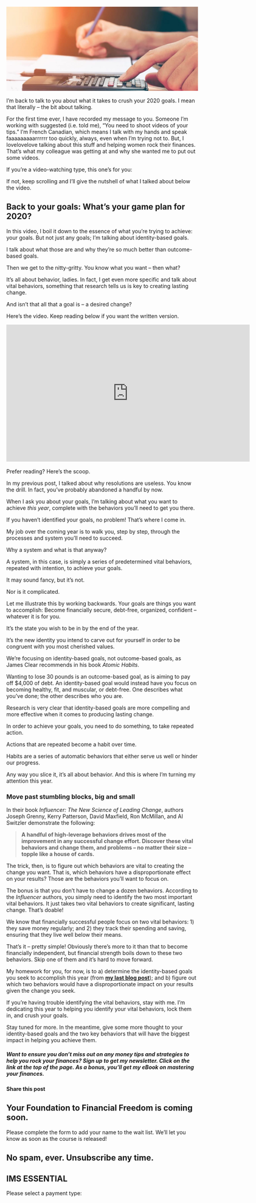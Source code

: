 ![](attachments/For-blog-post-Financial-Game-Plan-iStock-624490712-qdc6cnxt0dgvd1q50bo5tdi1fz68bk0t8wtuk2dwnc.jpg)

I’m back to talk to you about what it takes to crush your 2020 goals. I mean that literally – the bit about talking.

For the first time ever, I have recorded my message to you. Someone I’m working with suggested (i.e. told me), “You need to shoot videos of your tips.” I’m French Canadian, which means I talk with my hands and speak faaaaaaaaarrrrrr too quickly, always, even when I’m trying not to. But, I lovelovelove talking about this stuff and helping women rock their finances. That’s what my colleague was getting at and why she wanted me to put out some videos.

If you’re a video-watching type, this one’s for you:

If not, keep scrolling and I’ll give the nutshell of what I talked about below the video.

## Back to your goals: What’s your game plan for 2020?

In this video, I boil it down to the essence of what you’re trying to achieve: your goals. But not just any goals; I’m talking about identity-based goals.

I talk about what those are and why they’re so much better than outcome-based goals.

Then we get to the nitty-gritty. You know what you want – then what?

It’s all about behavior, ladies. In fact, I get even more specific and talk about vital behaviors, something that research tells us is key to creating lasting change.

And isn’t that all that a goal is – a desired change?

Here’s the video. Keep reading below if you want the written version.

<iframe src="https://player.vimeo.com/video/383886586" width="640" height="360" frameborder="0" allowfullscreen="allowfullscreen"></iframe>

Prefer reading? Here’s the scoop.

In my previous post, I talked about why resolutions are useless. You know the drill. In fact, you’ve probably abandoned a handful by now.

When I ask you about your goals, I’m talking about what you want to achieve *this year*, complete with the behaviors you’ll need to get you there.

If you haven’t identified your goals, no problem! That’s where I come in.

My job over the coming year is to walk you, step by step, through the processes and system you’ll need to succeed.

Why a system and what is that anyway?

A system, in this case, is simply a series of predetermined vital behaviors, repeated with intention, to achieve your goals.

It may sound fancy, but it’s not.

Nor is it complicated.

Let me illustrate this by working backwards. Your goals are things you want to accomplish: Become financially secure, debt-free, organized, confident – whatever it is for you.

It’s the state you wish to be in by the end of the year.

It’s the new identity you intend to carve out for yourself in order to be congruent with you most cherished values.

We’re focusing on identity-based goals, not outcome-based goals, as James Clear recommends in his book *Atomic Habits*.

Wanting to lose 30 pounds is an outcome-based goal, as is aiming to pay off $4,000 of debt. An identity-based goal would instead have you focus on becoming healthy, fit, and muscular, or debt-free. One describes what you’ve done; the other describes who you are.

Research is very clear that identity-based goals are more compelling and more effective when it comes to producing lasting change.

In order to achieve your goals, you need to do something, to take repeated action.

Actions that are repeated become a habit over time.

Habits are a series of automatic behaviors that either serve us well or hinder our progress.

Any way you slice it, it’s all about behavior. And this is where I’m turning my attention this year.

### Move past stumbling blocks, big and small

In their book *Influencer: The New Science of Leading Change*, authors Joseph Grenny, Kerry Patterson, David Maxfield, Ron McMillan, and Al Switzler demonstrate the following:

> **A handful of high-leverage behaviors drives most of the improvement in any successful change effort. Discover these vital behaviors and change them, and problems – no matter their size – topple like a house of cards.**

The trick, then, is to figure out which behaviors are vital to creating the change you want. That is, which behaviors have a disproportionate effect on your results? Those are the behaviors you’ll want to focus on.

The bonus is that you don’t have to change a dozen behaviors. According to the *Influencer* authors, you simply need to identify the two most important vital behaviors. It just takes two vital behaviors to create significant, lasting change. That’s doable!

We know that financially successful people focus on two vital behaviors: 1) they save money regularly; and 2) they track their spending and saving, ensuring that they live well below their means.

That’s it – pretty simple! Obviously there’s more to it than that to become financially independent, but financial strength boils down to these two behaviors. Skip one of them and it’s hard to move forward.

My homework for you, for now, is to a) determine the identity-based goals you seek to accomplish this year (from **[my last blog post](https://yflmainprod.wpengine.com/2020/01/want-to-win-in-2020-focus-on-small-improvements/)**); and b) figure out which two behaviors would have a disproportionate impact on your results given the change you seek.

If you’re having trouble identifying the vital behaviors, stay with me. I’m dedicating this year to helping you identify your vital behaviors, lock them in, and crush your goals.

Stay tuned for more. In the meantime, give some more thought to your identity-based goals and the two key behaviors that will have the biggest impact in helping you achieve them.

##### Want to ensure you don’t miss out on any money tips and strategies to help you rock your finances? Sign up to get my newsletter. Click on the link at the top of the page. As a bonus, you’ll get my eBook on mastering your finances.

#### Share this post

## Your Foundation to Financial Freedom is coming soon.

Please complete the form to add your name to the wait list. We’ll let you know as soon as the course is released!

## No spam, ever. Unsubscribe any time.

## IMS ESSENTIAL

Please select a payment type: